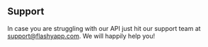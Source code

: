 ## Support

In case you are struggling with our API just hit our support team at support@flashyapp.com. We will happily help you!